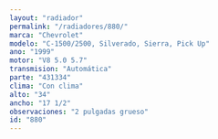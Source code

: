 ```yaml
---
layout: "radiador"
permalink: "/radiadores/880/"
marca: "Chevrolet"
modelo: "C-1500/2500, Silverado, Sierra, Pick Up"
ano: "1999"
motor: "V8 5.0 5.7"
transmision: "Automática"
parte: "431334"
clima: "Con clima"
alto: "34"
ancho: "17 1/2"
observaciones: "2 pulgadas grueso"
id: "880"
---
```


